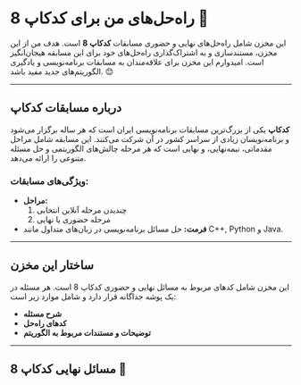 # راه‌حل‌های من برای کدکاپ 8 🎯

این مخزن شامل راه‌حل‌های نهایی و حضوری مسابقات **کدکاپ 8** است. هدف من از این مخزن، مستندسازی و به اشتراک‌گذاری راه‌حل‌های خود برای این مسابقه هیجان‌انگیز است. امیدوارم این مخزن برای علاقه‌مندان به مسابقات برنامه‌نویسی و یادگیری الگوریتم‌های جدید مفید باشد. 😊

---

## درباره مسابقات کدکاپ

**کدکاپ** یکی از بزرگ‌ترین مسابقات برنامه‌نویسی ایران است که هر ساله برگزار می‌شود و برنامه‌نویسان زیادی از سراسر کشور در آن شرکت می‌کنند. این مسابقه شامل مراحل مقدماتی، نیمه‌نهایی، و نهایی است که هر مرحله چالش‌های الگوریتمی و حل مسئله متنوعی را ارائه می‌دهد. 

### ویژگی‌های مسابقات:
- **مراحل:** 
  1. چندیدن مرحله آنلاین انتخابی
  2. مرحله حضوری یا نهایی
- **فرمت:** حل مسائل برنامه‌نویسی در زبان‌های متداول مانند C++, Python و Java.

---

## ساختار این مخزن

این مخزن شامل کدهای مربوط به مسائل نهایی و حضوری کدکاپ 8 است. هر مسئله در یک پوشه جداگانه قرار دارد و شامل موارد زیر است:
- **شرح مسئله**
- **کدهای راه‌حل**
- **توضیحات و مستندات مربوط به الگوریتم**

---

## مسائل نهایی کدکاپ 8 🚀

### 1. **بلیت نهایی کدکاپ**
- **شرح مسئله:** بررسی رتبه کلی شرکت‌کننده یا شرایط استانی (رتبه اول استانی، حل دو سؤال، و حضور حداقل ۷ نفر در استان).
- **ایده حل:** کافی است رتبه کلی را چک کنیم که زیر ۴۰ باشد یا شرایط لازم برقرار باشد.

---

### 2. **چهارراه کدکاپ**
- **شرح مسئله:** بررسی تعداد جاده‌های افقی و عمودی.
- **ایده حل:** 
  1. اگر تعداد جاده‌های افقی و عمودی برابر باشد → یک تأخیر داریم.
  2. اگر تعداد جاده‌ها برابر نباشد → ماشین‌های مسیر کوتاه‌تر یک تأخیر دارند. 
  - **جواب:** یا `n + 1` یا `m`.

---

### 3. **شام کدکاپ**
- **شرح مسئله:** اساتید را طوری بچینیم که خوشبختی حداکثر شود.
- **ایده حل:** جفت‌های خوشحال را پیدا کرده و تعداد آن‌ها را با مقدار ممکن مقایسه کنید.

---

### 4. **سقوط کدکاپ**
- **شرح مسئله:** حداقل تعداد سکه لازم برای بمب‌گذاری را پیدا کنید.
- **ایده حل:** استفاده از الگوریتم DFS برای بررسی دو حالت:
  1. بمب‌گذاری شهر.
  2. سقوط مستقل.
  - **جواب:** هزینه سقوط کل درخت.

---

### 5. **نابینای دانا**
- **شرح مسئله:** پیدا کردن بیت‌های XOR و AND با دسته‌بندی اعداد.
- **ایده حل:** اگر بیتی در همه اعداد یکسان باشد، مقدار آن مشخص است. سپس با نتیجه AND دسته‌بندی را مقایسه کنید.

---

### 6. **لذت از مسیر**
- **شرح مسئله:** پیدا کردن کوتاه‌ترین مسیر با بیشترین لذت.
- **ایده حل:** استفاده از گراف و الگوریتم دیسترا (Dijkstra) با وزن‌دهی مسیرها بر اساس میزان لذت.

---

### 7. **سکه‌های کامل**
- **شرح مسئله:** پیدا کردن اعداد کامل کوچکتر از `n`.
- **ایده حل:** بررسی جمع مقسوم‌علیه‌های هر عدد. اگر برابر خود عدد بود، عدد یک سکه کامل است.

---

### 8. **محوطه اختتامیه**
- **شرح مسئله:** محاسبه کمترین حرکت‌ها برای رفتن به همه نقطه‌ها.
- **ایده حل:** استفاده از الگوریتم BFS برای پیدا کردن سریع‌ترین مسیر.

---

## نحوه استفاده از مخزن

1. این مخزن را کلون کنید:
```bash
git clone https://github.com/your-username/CodeCup-8-Final-Solutions.git
```
2. وارد پوشه پروژه شوید:
```bash
cd CodeCup-8-Final-Solutions
```
3. این پوشه شامل فایل کدها و مستندات است.
---
### مشارکت در این مخزن

اگر ایده یا بهبودی برای این پروژه دارید، لطفاً مراحل زیر را دنبال کنید:

    1. این ریپازیتوری را Fork کنید.
    2. تغییرات خود را انجام دهید و Commit کنید.
    3. درخواست Pull Request ارسال کنید.

---
### تجربه شخصی 😍


مسابقه کدکاپ 8 شامل 6 مرحله انتخابی آنلاین بود که شرکت‌کنندگان از سراسر ایران در آن به رقابت پرداختند. در مرحله پنجم این رقابت‌ها، توانستم به رتبه اول استان خراسان رضوی دست پیدا کنم. این موفقیت باعث شد بلیت شرکت در مسابقه نهایی حضوری کدکاپ 8 را که در دانشگاه علم و فرهنگ برگزار می‌شود، 
کسب کنم. این تجربه برای من فرصتی بزرگ برای محک زدن توانایی‌هایم در میان بهترین برنامه‌نویسان کشور است. 🌟
---
### سپاسگزاری

تشکر ویژه از تیم برگزارکننده کدکاپ 8 و تمامی شرکت‌کنندگان این رقابت جذاب. 🌟
